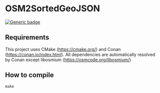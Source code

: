 # OSM2SortedGeoJSON

[![Generic badge](https://img.shields.io/badge/license-Boost%20Software%20License-blue)](https://www.boost.org/users/license.html)

## Requirements

This project uses CMake (https://cmake.org/) and Conan (https://conan.io/index.html).
All dependencies are automatically resolved by Conan except libosmium (https://osmcode.org/libosmium/)

## How to compile

	make

